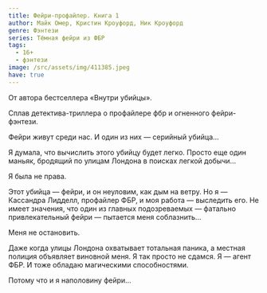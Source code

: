 ```yaml
---
title: Фейри-профайлер. Книга 1
author: Майк Омер, Кристин Кроуфорд, Ник Кроуфорд
genre: Фэнтези
series: Тёмная фейри из ФБР
tags:
  - 16+
  - фэнтези
image: /src/assets/img/411385.jpeg
have: true
---
```

От автора бестселлера «Внутри убийцы».

Сплав детектива-триллера о профайлере фбр и огненного фейри-фэнтези.

Фейри живут среди нас. И один из них — серийный убийца…

Я думала, что вычислить этого убийцу будет легко. Просто еще один маньяк, бродящий по улицам Лондона в поисках легкой добычи…

Я была не права.

Этот убийца — фейри, и он неуловим, как дым на ветру. Но я — Кассандра Лидделл, профайлер ФБР, и моя работа — выследить его. Не имеет значения, что один из главных подозреваемых — фатально привлекательный фейри — пытается меня соблазнить…

Меня не остановить.

Даже когда улицы Лондона охватывает тотальная паника, а местная полиция объявляет виновной меня. Я так просто не сдамся. Я — агент ФБР. И тоже обладаю магическими способностями.

Потому что и я наполовину фейри…
